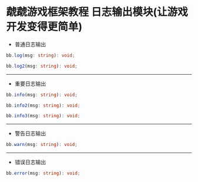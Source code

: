 # 虣虣游戏框架教程 日志输出模块(让游戏开发变得更简单)

- 普通日志输出

```typescript
bb.log(msg: string): void;

bb.log2(msg: string): void;
```
---

- 重要日志输出

```typescript
bb.info(msg: string): void;

bb.info2(msg: string): void;

bb.info3(msg: string): void;
```
---

- 警告日志输出

```typescript
bb.warn(msg: string): void;

```
---

- 错误日志输出


```typescript
bb.error(msg: string): void;

```
